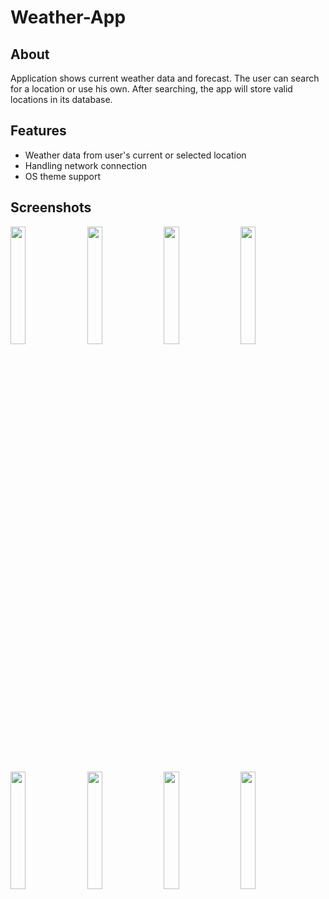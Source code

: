 # Weather-App
## About
Application shows current weather data and forecast. The user can search for a location or use his own. After searching, the app will store valid locations in its database.

## Features
* Weather data from user's current or selected location
* Handling network connection
* OS theme support

## Screenshots

<img src="https://user-images.githubusercontent.com/61454002/126076275-0a9d2cbb-af30-4319-91a9-69861191767b.jpg" width=22% height=22%>   <img src="https://user-images.githubusercontent.com/61454002/126076276-949fe2af-983e-44a2-b115-9312835f41eb.jpg" width=22% height=22%>   <img src="https://user-images.githubusercontent.com/61454002/126076277-d6160357-2165-4aa2-9ae1-7a418d5e6a4f.jpg" width=22% height=22%>    <img src="https://user-images.githubusercontent.com/61454002/126076278-4d2e9b14-b94d-4cb6-a888-c21cab59aecf.jpg" width=22% height=22%>

<img src="https://user-images.githubusercontent.com/61454002/126076279-00a2f3cd-9c94-4e05-a23a-5c87ca69c3c6.jpg" width=22% height=22%>   <img src="https://user-images.githubusercontent.com/61454002/126076280-26558e11-b1bf-48a5-95ba-ccb8ed571abb.jpg" width=22% height=22%>   <img src="https://user-images.githubusercontent.com/61454002/126076281-f7beeecc-a350-467d-970e-cd88f7f1cebc.jpg" width=22% height=22%>    <img src="https://user-images.githubusercontent.com/61454002/126076282-9404023e-7eaf-4965-a33c-1a38c2d7e41c.jpg" width=22% height=22%>
